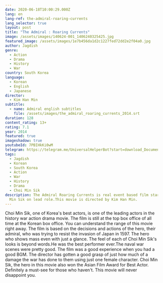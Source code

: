 ```yaml
---
date: 2020-06-18T10:00:29.000Z
lang: en
lang-ref: the-admiral-roaring-currents
lang_selector: true
layout: post
title: "The Admiral : Roaring Currents"
image: /assets/images/140624-001_1406240325425.jpg
featured_image: /assets/images/1e7b456da1d2c1227fed72dd2e2f04a0.jpg
author: Jagdish
genre:
  - Action
  - Drama
  - History
  - War
country: South Korea
language:
  - Korean
  - English
  - Japanese
director:
  - Kim Han Min
subtitle:
  - name: Admiral english subtitles
    file: /assets/images/the_admiral_roaring_currents_2014.srt
duration: 128
content_rating: 13+
rating: 7.1
year: 2014
featured: true
imageshadow: true
youtubeId: 7PBIHkKi0wM
telegram: https://telegram.me/UniversalHelperBot?start=download_Document_470
tags:
  - Jagdish
  - Korean
  - South Korea
  - Action
  - War
  - History
  - Drama
  - Choi Min Sik
description: The Admiral Roaring Currents is real event based film starring Choi
  Min Sik on lead role.This movie is directed by Kim Han Min.
---
```

Choi Min Sik, one of Korea's best actors, is one of the leading actors in the history war action drama movie.
The film is still at the top box office of all time at the Korean box office. You can understand the range of this movie right away.
The film is based on the decisions and actions of the hero, their admiral, who was trying to resist the invasion of Japan in 1597.
The hero who shows mass even with just a glance. The feel of each of Choi Min Sik's looks is beyond words.He was the best performer ever.The naval war scenes were pretty good. The film was a good experience when you had a good BGM.
The director has gotten a good grasp of just how much of a damage the war has done to them using just one female character.
Choi Min Sik, the hero in this movie also won the Asian Film Award for Best Actor. Definitely a must-see for those who haven't. This movie will never disappoint you.
